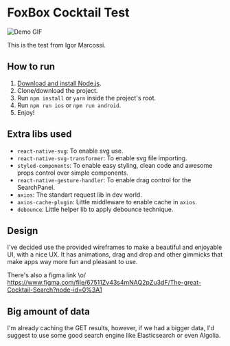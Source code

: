 # FoxBox Cocktail Test

![Demo GIF](./demo.gif)

This is the test from Igor Marcossi.

## How to run
1. [Download and install Node.js](https://nodejs.org/en/download/).
2. Clone/download the project.
3. Run `npm install` or `yarn` inside the project's root.
4. Run `npm run ios` or `npm run android`.
5. Enjoy!
## Extra libs used
- `react-native-svg`: To enable svg use.
- `react-native-svg-transformer`: To enable svg file importing.
- `styled-components`: To enable easy styling, clean code and awesome props control over simple components.
- `react-native-gesture-handler`: To enable drag control for the SearchPanel.
- `axios`: The standart request lib in dev world.
- `axios-cache-plugin`: Little middleware to enable cache in `axios`.
- `debounce`: Little helper lib to apply debounce technique.

## Design
I've decided use the provided wireframes to make a beautiful and enjoyable UI, with a nice UX. It has animations, drag and drop and other gimmicks that make apps way more fun and pleasant to use.

There's also a figma link \o/  
https://www.figma.com/file/67511Zv43s4mNAQ2pZu3dF/The-great-Cocktail-Search?node-id=0%3A1
## Big amount of data
I'm already caching the GET results, however, if we had a bigger data, I'd suggest to use some good search engine like Elasticsearch or even Algolia.
